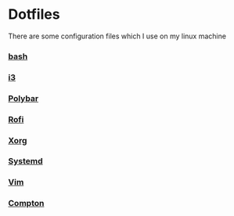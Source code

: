 # Dotfiles

There are some configuration files which I use on my linux machine

### [bash](https://https://github.com/Klesomik/xsetup/tree/master/bash)

### [i3](https://github.com/Klesomik/xsetup/tree/master/i3)

### [Polybar](https://github.com/Klesomik/xsetup/tree/master/polybar)

### [Rofi](https://github.com/Klesomik/xsetup/tree/master/rofi)

### [Xorg](https://github.com/Klesomik/xsetup/tree/master/xorg)

### [Systemd](https://github.com/Klesomik/xsetup/tree/master/systemd)

### [Vim](https://github.com/Klesomik/xsetup/tree/master/vim)

### [Compton](https://github.com/Klesomik/xsetup/tree/master/flameshot)
